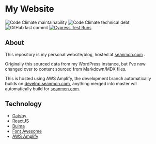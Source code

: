 # My Website
![Code Climate maintainability](https://img.shields.io/codeclimate/maintainability/Seanmcn/my-website?style=for-the-badge)
![Code Climate technical debt](https://img.shields.io/codeclimate/tech-debt/Seanmcn/my-website?style=for-the-badge)
![GitHub last commit](https://img.shields.io/github/last-commit/Seanmcn/my-website?style=for-the-badge)
[![Cypress Test Runs](https://img.shields.io/endpoint?url=https://dashboard.cypress.io/badge/simple/m1uz2r&style=for-the-badge&logo=cypress)](https://dashboard.cypress.io/projects/m1uz2r/runs)

## About
This repository is my personal website/blog, hosted at [seanmcn.com](https://seanmcn.com) .

Originally this sourced data from my WordPress instance, but I've now changed over to content sourced from Markdown/MDX files.

This is hosted using AWS Amplify, the development branch automatically builds on [develop.seanmcn.com](https://develop.seanmcn.com/), anything merged into master will automatically build for [seanmcn.com](https://seanmcn.com).

## Technology
- [Gatsby](https://gatsbyjs.org/)
- [ReactJS](https://reactjs.org/)
- [Bulma](https://bulma.io/)
- [Font Awesome](https://fontawesome.com/)
- [AWS Amplify](https://aws.amazon.com/amplify/)

